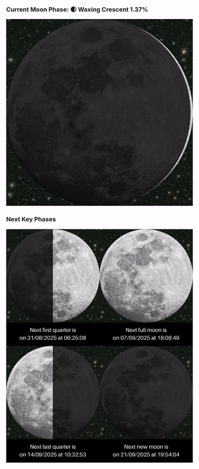 ### Current Moon Phase: 🌒 Waxing Crescent 1.37%
![Moon Phase](moonphase.png)
### Next Key Phases
![Gallery](gallery.png)